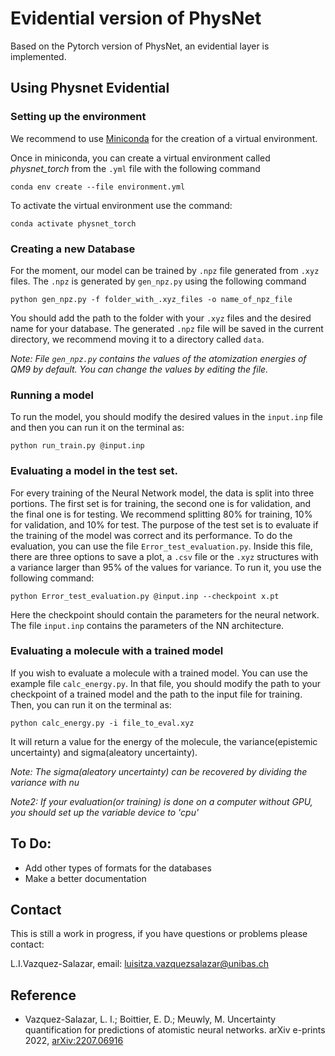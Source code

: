 # Evidential version of PhysNet
Based on the Pytorch version of PhysNet, an evidential layer is implemented. 

## Using Physnet Evidential
### Setting up the environment

We recommend to use [ Miniconda](https://docs.conda.io/projects/conda/en/latest/user-guide/install/download.html) for the creation of a virtual environment. 

Once in miniconda, you can create a virtual environment called *physnet_torch* from the `.yml` file with the following command

``` 
conda env create --file environment.yml
```
 
To activate the virtual environment use the command:

```
conda activate physnet_torch
```

### Creating a new Database

For the moment, our model can be trained by `.npz` file generated from `.xyz` files. The `.npz` is generated by `gen_npz.py` using the following command

```
python gen_npz.py -f folder_with_.xyz_files -o name_of_npz_file
```
You should add the path to the folder with your `.xyz` files and the desired name for your database. 
The generated `.npz` file will be saved in the current directory, we recommend moving it to a directory called `data`.

*Note: File `gen_npz.py` contains the values of the atomization energies of QM9 by default. You can change the values by editing the file.*


### Running a model

To run the model, you should modify the desired values in the `input.inp` file and then you can run it on the terminal as:

```
python run_train.py @input.inp
```

### Evaluating a model in the test set.

For every training of the Neural Network model, the data is split into three portions. The first set is for training, the second one is for validation, and the final one is for testing. We recommend splitting 80% for training, 10% for validation, and 10% for test. The purpose of the test set
is to evaluate if the training of the model was correct and its performance. To do the evaluation, you can use the file `Error_test_evaluation.py`.
Inside this file, there are three options to save a plot, a `.csv` file or the `.xyz` structures with a variance larger than 
95% of the values for variance. To run it, you use the following command:

```
python Error_test_evaluation.py @input.inp --checkpoint x.pt
```

Here the checkpoint should contain the parameters for the neural network. The file `input.inp` contains the parameters of the
NN architecture.

### Evaluating a molecule with a trained model

If you wish to evaluate a molecule with a trained model. You can use the example file `calc_energy.py`. 
In that file, you should modify the path to your checkpoint of a trained model and the path to the input file for training.
Then, you can run it on the terminal as:

```
python calc_energy.py -i file_to_eval.xyz
```
It will return a value for the energy of the molecule, the variance(epistemic uncertainty) and sigma(aleatory uncertainty).

*Note: The sigma(aleatory uncertainty) can be recovered by dividing the variance with nu*

*Note2: If your evaluation(or training) is done on a computer without GPU, you should set up the variable device to 'cpu'*

## To Do:

- Add other types of formats for the databases
- Make a better documentation

## Contact

This is still a work in progress, if you have questions or problems please contact:

L.I.Vazquez-Salazar, email: luisitza.vazquezsalazar@unibas.ch

## Reference

- Vazquez-Salazar, L. I.; Boittier, E. D.; Meuwly, M. Uncertainty quantification for
predictions of atomistic neural networks. arXiv e-prints 2022, [arXiv:2207.06916](https://arxiv.org/abs/2207.06916)
